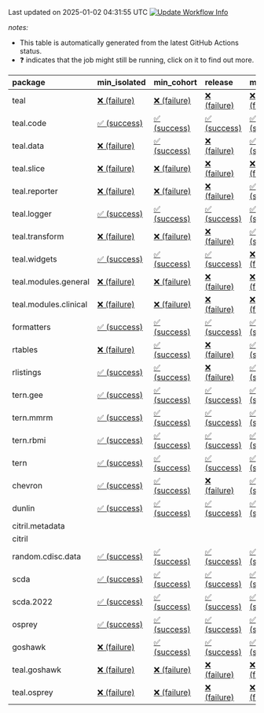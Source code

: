 Last updated on 2025-01-02 04:31:55 UTC [![Update Workflow
Info](https://github.com/averissimo/verdepcheck-status/actions/workflows/update.yaml/badge.svg)](https://github.com/averissimo/verdepcheck-status/actions/workflows/update.yaml)

*notes:*

-   This table is automatically generated from the latest GitHub Actions
    status.
-   ❓ indicates that the job might still be running, click on it to
    find out more.

<table>
<colgroup>
<col style="width: 4%" />
<col style="width: 23%" />
<col style="width: 23%" />
<col style="width: 23%" />
<col style="width: 23%" />
</colgroup>
<thead>
<tr class="header">
<th style="text-align: left;">package</th>
<th style="text-align: left;">min_isolated</th>
<th style="text-align: left;">min_cohort</th>
<th style="text-align: left;">release</th>
<th style="text-align: left;">max</th>
</tr>
</thead>
<tbody>
<tr class="odd">
<td style="text-align: left;">teal</td>
<td
style="text-align: left;"><a href="https://github.com/insightsengineering/teal/actions/runs/12532230219/job/34950744116">❌
(failure)</a></td>
<td
style="text-align: left;"><a href="https://github.com/insightsengineering/teal/actions/runs/12532230219/job/34950744008">❌
(failure)</a></td>
<td
style="text-align: left;"><a href="https://github.com/insightsengineering/teal/actions/runs/12532230219/job/34950744214">❌
(failure)</a></td>
<td
style="text-align: left;"><a href="https://github.com/insightsengineering/teal/actions/runs/12532230219/job/34950743911">❌
(failure)</a></td>
</tr>
<tr class="even">
<td style="text-align: left;">teal.code</td>
<td
style="text-align: left;"><a href="https://github.com/insightsengineering/teal.code/actions/runs/12532241545/job/34950765548">✅
(success)</a></td>
<td
style="text-align: left;"><a href="https://github.com/insightsengineering/teal.code/actions/runs/12532241545/job/34950765421">✅
(success)</a></td>
<td
style="text-align: left;"><a href="https://github.com/insightsengineering/teal.code/actions/runs/12532241545/job/34950765687">✅
(success)</a></td>
<td
style="text-align: left;"><a href="https://github.com/insightsengineering/teal.code/actions/runs/12532241545/job/34950765300">✅
(success)</a></td>
</tr>
<tr class="odd">
<td style="text-align: left;">teal.data</td>
<td
style="text-align: left;"><a href="https://github.com/insightsengineering/teal.data/actions/runs/12532231366/job/34950746107">❌
(failure)</a></td>
<td
style="text-align: left;"><a href="https://github.com/insightsengineering/teal.data/actions/runs/12532231366/job/34950745858">✅
(success)</a></td>
<td
style="text-align: left;"><a href="https://github.com/insightsengineering/teal.data/actions/runs/12532231366/job/34950746224">❌
(failure)</a></td>
<td
style="text-align: left;"><a href="https://github.com/insightsengineering/teal.data/actions/runs/12532231366/job/34950745995">✅
(success)</a></td>
</tr>
<tr class="even">
<td style="text-align: left;">teal.slice</td>
<td
style="text-align: left;"><a href="https://github.com/insightsengineering/teal.slice/actions/runs/12532236004/job/34950754884">❌
(failure)</a></td>
<td
style="text-align: left;"><a href="https://github.com/insightsengineering/teal.slice/actions/runs/12532236004/job/34950754675">❌
(failure)</a></td>
<td
style="text-align: left;"><a href="https://github.com/insightsengineering/teal.slice/actions/runs/12532236004/job/34950754994">❌
(failure)</a></td>
<td
style="text-align: left;"><a href="https://github.com/insightsengineering/teal.slice/actions/runs/12532236004/job/34950754776">❌
(failure)</a></td>
</tr>
<tr class="odd">
<td style="text-align: left;">teal.reporter</td>
<td
style="text-align: left;"><a href="https://github.com/insightsengineering/teal.reporter/actions/runs/12532233489/job/34950749739">❌
(failure)</a></td>
<td
style="text-align: left;"><a href="https://github.com/insightsengineering/teal.reporter/actions/runs/12532233489/job/34950749531">❌
(failure)</a></td>
<td
style="text-align: left;"><a href="https://github.com/insightsengineering/teal.reporter/actions/runs/12532233489/job/34950749817">❌
(failure)</a></td>
<td
style="text-align: left;"><a href="https://github.com/insightsengineering/teal.reporter/actions/runs/12532233489/job/34950749629">✅
(success)</a></td>
</tr>
<tr class="even">
<td style="text-align: left;">teal.logger</td>
<td
style="text-align: left;"><a href="https://github.com/insightsengineering/teal.logger/actions/runs/12532230445/job/34950744487">✅
(success)</a></td>
<td
style="text-align: left;"><a href="https://github.com/insightsengineering/teal.logger/actions/runs/12532230445/job/34950744289">✅
(success)</a></td>
<td
style="text-align: left;"><a href="https://github.com/insightsengineering/teal.logger/actions/runs/12532230445/job/34950744574">✅
(success)</a></td>
<td
style="text-align: left;"><a href="https://github.com/insightsengineering/teal.logger/actions/runs/12532230445/job/34950744388">✅
(success)</a></td>
</tr>
<tr class="odd">
<td style="text-align: left;">teal.transform</td>
<td
style="text-align: left;"><a href="https://github.com/insightsengineering/teal.transform/actions/runs/12532235103/job/34950753335">❌
(failure)</a></td>
<td
style="text-align: left;"><a href="https://github.com/insightsengineering/teal.transform/actions/runs/12532235103/job/34950753196">❌
(failure)</a></td>
<td
style="text-align: left;"><a href="https://github.com/insightsengineering/teal.transform/actions/runs/12532235103/job/34950753401">❌
(failure)</a></td>
<td
style="text-align: left;"><a href="https://github.com/insightsengineering/teal.transform/actions/runs/12532235103/job/34950753263">✅
(success)</a></td>
</tr>
<tr class="even">
<td style="text-align: left;">teal.widgets</td>
<td
style="text-align: left;"><a href="https://github.com/insightsengineering/teal.widgets/actions/runs/12532246429/job/34950774781">✅
(success)</a></td>
<td
style="text-align: left;"><a href="https://github.com/insightsengineering/teal.widgets/actions/runs/12532246429/job/34950774454">✅
(success)</a></td>
<td
style="text-align: left;"><a href="https://github.com/insightsengineering/teal.widgets/actions/runs/12532246429/job/34950774687">✅
(success)</a></td>
<td
style="text-align: left;"><a href="https://github.com/insightsengineering/teal.widgets/actions/runs/12532246429/job/34950774578">❌
(failure)</a></td>
</tr>
<tr class="odd">
<td style="text-align: left;">teal.modules.general</td>
<td
style="text-align: left;"><a href="https://github.com/insightsengineering/teal.modules.general/actions/runs/12532230265/job/34950744023">❌
(failure)</a></td>
<td
style="text-align: left;"><a href="https://github.com/insightsengineering/teal.modules.general/actions/runs/12532230265/job/34950744094">❌
(failure)</a></td>
<td
style="text-align: left;"><a href="https://github.com/insightsengineering/teal.modules.general/actions/runs/12532230265/job/34950744201">❌
(failure)</a></td>
<td
style="text-align: left;"><a href="https://github.com/insightsengineering/teal.modules.general/actions/runs/12532230265/job/34950743939">❌
(failure)</a></td>
</tr>
<tr class="even">
<td style="text-align: left;">teal.modules.clinical</td>
<td
style="text-align: left;"><a href="https://github.com/insightsengineering/teal.modules.clinical/actions/runs/12532240217/job/34950763251">❌
(failure)</a></td>
<td
style="text-align: left;"><a href="https://github.com/insightsengineering/teal.modules.clinical/actions/runs/12532240217/job/34950763153">❌
(failure)</a></td>
<td
style="text-align: left;"><a href="https://github.com/insightsengineering/teal.modules.clinical/actions/runs/12532240217/job/34950763347">❌
(failure)</a></td>
<td
style="text-align: left;"><a href="https://github.com/insightsengineering/teal.modules.clinical/actions/runs/12532240217/job/34950763053">❌
(failure)</a></td>
</tr>
<tr class="odd">
<td style="text-align: left;">formatters</td>
<td
style="text-align: left;"><a href="https://github.com/insightsengineering/formatters/actions/runs/12532237840/job/34950757636">✅
(success)</a></td>
<td
style="text-align: left;"><a href="https://github.com/insightsengineering/formatters/actions/runs/12532237840/job/34950757536">✅
(success)</a></td>
<td
style="text-align: left;"><a href="https://github.com/insightsengineering/formatters/actions/runs/12532237840/job/34950757728">✅
(success)</a></td>
<td
style="text-align: left;"><a href="https://github.com/insightsengineering/formatters/actions/runs/12532237840/job/34950757848">✅
(success)</a></td>
</tr>
<tr class="even">
<td style="text-align: left;">rtables</td>
<td
style="text-align: left;"><a href="https://github.com/insightsengineering/rtables/actions/runs/12532230208/job/34950744038">❌
(failure)</a></td>
<td
style="text-align: left;"><a href="https://github.com/insightsengineering/rtables/actions/runs/12532230208/job/34950743855">✅
(success)</a></td>
<td
style="text-align: left;"><a href="https://github.com/insightsengineering/rtables/actions/runs/12532230208/job/34950744128">❌
(failure)</a></td>
<td
style="text-align: left;"><a href="https://github.com/insightsengineering/rtables/actions/runs/12532230208/job/34950743943">✅
(success)</a></td>
</tr>
<tr class="odd">
<td style="text-align: left;">rlistings</td>
<td
style="text-align: left;"><a href="https://github.com/insightsengineering/rlistings/actions/runs/12532232818/job/34950748402">✅
(success)</a></td>
<td
style="text-align: left;"><a href="https://github.com/insightsengineering/rlistings/actions/runs/12532232818/job/34950748329">✅
(success)</a></td>
<td
style="text-align: left;"><a href="https://github.com/insightsengineering/rlistings/actions/runs/12532232818/job/34950748503">❌
(failure)</a></td>
<td
style="text-align: left;"><a href="https://github.com/insightsengineering/rlistings/actions/runs/12532232818/job/34950748249">✅
(success)</a></td>
</tr>
<tr class="even">
<td style="text-align: left;">tern.gee</td>
<td
style="text-align: left;"><a href="https://github.com/insightsengineering/tern.gee/actions/runs/12532239989/job/34950762735">✅
(success)</a></td>
<td
style="text-align: left;"><a href="https://github.com/insightsengineering/tern.gee/actions/runs/12532239989/job/34950762556">✅
(success)</a></td>
<td
style="text-align: left;"><a href="https://github.com/insightsengineering/tern.gee/actions/runs/12532239989/job/34950762818">✅
(success)</a></td>
<td
style="text-align: left;"><a href="https://github.com/insightsengineering/tern.gee/actions/runs/12532239989/job/34950762630">✅
(success)</a></td>
</tr>
<tr class="odd">
<td style="text-align: left;">tern.mmrm</td>
<td
style="text-align: left;"><a href="https://github.com/insightsengineering/tern.mmrm/actions/runs/12532245586/job/34950773568">✅
(success)</a></td>
<td
style="text-align: left;"><a href="https://github.com/insightsengineering/tern.mmrm/actions/runs/12532245586/job/34950773476">✅
(success)</a></td>
<td
style="text-align: left;"><a href="https://github.com/insightsengineering/tern.mmrm/actions/runs/12532245586/job/34950773689">✅
(success)</a></td>
<td
style="text-align: left;"><a href="https://github.com/insightsengineering/tern.mmrm/actions/runs/12532245586/job/34950773368">✅
(success)</a></td>
</tr>
<tr class="even">
<td style="text-align: left;">tern.rbmi</td>
<td
style="text-align: left;"><a href="https://github.com/insightsengineering/tern.rbmi/actions/runs/12532237848/job/34950757764">✅
(success)</a></td>
<td
style="text-align: left;"><a href="https://github.com/insightsengineering/tern.rbmi/actions/runs/12532237848/job/34950757581">✅
(success)</a></td>
<td
style="text-align: left;"><a href="https://github.com/insightsengineering/tern.rbmi/actions/runs/12532237848/job/34950757857">✅
(success)</a></td>
<td
style="text-align: left;"><a href="https://github.com/insightsengineering/tern.rbmi/actions/runs/12532237848/job/34950757679">✅
(success)</a></td>
</tr>
<tr class="odd">
<td style="text-align: left;">tern</td>
<td
style="text-align: left;"><a href="https://github.com/insightsengineering/tern/actions/runs/12532233460/job/34950749651">✅
(success)</a></td>
<td
style="text-align: left;"><a href="https://github.com/insightsengineering/tern/actions/runs/12532233460/job/34950749536">✅
(success)</a></td>
<td
style="text-align: left;"><a href="https://github.com/insightsengineering/tern/actions/runs/12532233460/job/34950749741">✅
(success)</a></td>
<td
style="text-align: left;"><a href="https://github.com/insightsengineering/tern/actions/runs/12532233460/job/34950749423">✅
(success)</a></td>
</tr>
<tr class="even">
<td style="text-align: left;">chevron</td>
<td
style="text-align: left;"><a href="https://github.com/insightsengineering/chevron/actions/runs/12532240946/job/34950764575">✅
(success)</a></td>
<td
style="text-align: left;"><a href="https://github.com/insightsengineering/chevron/actions/runs/12532240946/job/34950764466">✅
(success)</a></td>
<td
style="text-align: left;"><a href="https://github.com/insightsengineering/chevron/actions/runs/12532240946/job/34950764682">❌
(failure)</a></td>
<td
style="text-align: left;"><a href="https://github.com/insightsengineering/chevron/actions/runs/12532240946/job/34950764343">✅
(success)</a></td>
</tr>
<tr class="odd">
<td style="text-align: left;">dunlin</td>
<td
style="text-align: left;"><a href="https://github.com/insightsengineering/dunlin/actions/runs/12532241087/job/34950764798">✅
(success)</a></td>
<td
style="text-align: left;"><a href="https://github.com/insightsengineering/dunlin/actions/runs/12532241087/job/34950764672">✅
(success)</a></td>
<td
style="text-align: left;"><a href="https://github.com/insightsengineering/dunlin/actions/runs/12532241087/job/34950764920">✅
(success)</a></td>
<td
style="text-align: left;"><a href="https://github.com/insightsengineering/dunlin/actions/runs/12532241087/job/34950764560">✅
(success)</a></td>
</tr>
<tr class="even">
<td style="text-align: left;">citril.metadata</td>
<td style="text-align: left;"></td>
<td style="text-align: left;"></td>
<td style="text-align: left;"></td>
<td style="text-align: left;"></td>
</tr>
<tr class="odd">
<td style="text-align: left;">citril</td>
<td style="text-align: left;"></td>
<td style="text-align: left;"></td>
<td style="text-align: left;"></td>
<td style="text-align: left;"></td>
</tr>
<tr class="even">
<td style="text-align: left;">random.cdisc.data</td>
<td
style="text-align: left;"><a href="https://github.com/insightsengineering/random.cdisc.data/actions/runs/12532236401/job/34950755489">✅
(success)</a></td>
<td
style="text-align: left;"><a href="https://github.com/insightsengineering/random.cdisc.data/actions/runs/12532236401/job/34950755392">✅
(success)</a></td>
<td
style="text-align: left;"><a href="https://github.com/insightsengineering/random.cdisc.data/actions/runs/12532236401/job/34950755602">✅
(success)</a></td>
<td
style="text-align: left;"><a href="https://github.com/insightsengineering/random.cdisc.data/actions/runs/12532236401/job/34950755293">✅
(success)</a></td>
</tr>
<tr class="odd">
<td style="text-align: left;">scda</td>
<td
style="text-align: left;"><a href="https://github.com/insightsengineering/scda/actions/runs/10437595381/job/28903950666">✅
(success)</a></td>
<td
style="text-align: left;"><a href="https://github.com/insightsengineering/scda/actions/runs/10437595381/job/28903950617">✅
(success)</a></td>
<td
style="text-align: left;"><a href="https://github.com/insightsengineering/scda/actions/runs/10437595381/job/28903950725">✅
(success)</a></td>
<td
style="text-align: left;"><a href="https://github.com/insightsengineering/scda/actions/runs/10437595381/job/28903950525">✅
(success)</a></td>
</tr>
<tr class="even">
<td style="text-align: left;">scda.2022</td>
<td
style="text-align: left;"><a href="https://github.com/insightsengineering/scda.2022/actions/runs/10336794308/job/28612920887">✅
(success)</a></td>
<td
style="text-align: left;"><a href="https://github.com/insightsengineering/scda.2022/actions/runs/10336794308/job/28612920603">✅
(success)</a></td>
<td
style="text-align: left;"><a href="https://github.com/insightsengineering/scda.2022/actions/runs/10336794308/job/28612920985">✅
(success)</a></td>
<td
style="text-align: left;"><a href="https://github.com/insightsengineering/scda.2022/actions/runs/10336794308/job/28612920798">✅
(success)</a></td>
</tr>
<tr class="odd">
<td style="text-align: left;">osprey</td>
<td
style="text-align: left;"><a href="https://github.com/insightsengineering/osprey/actions/runs/12532244709/job/34950771873">✅
(success)</a></td>
<td
style="text-align: left;"><a href="https://github.com/insightsengineering/osprey/actions/runs/12532244709/job/34950771957">✅
(success)</a></td>
<td
style="text-align: left;"><a href="https://github.com/insightsengineering/osprey/actions/runs/12532244709/job/34950772111">✅
(success)</a></td>
<td
style="text-align: left;"><a href="https://github.com/insightsengineering/osprey/actions/runs/12532244709/job/34950772041">✅
(success)</a></td>
</tr>
<tr class="even">
<td style="text-align: left;">goshawk</td>
<td
style="text-align: left;"><a href="https://github.com/insightsengineering/goshawk/actions/runs/12532237836/job/34950757829">❌
(failure)</a></td>
<td
style="text-align: left;"><a href="https://github.com/insightsengineering/goshawk/actions/runs/12532237836/job/34950757739">✅
(success)</a></td>
<td
style="text-align: left;"><a href="https://github.com/insightsengineering/goshawk/actions/runs/12532237836/job/34950757936">✅
(success)</a></td>
<td
style="text-align: left;"><a href="https://github.com/insightsengineering/goshawk/actions/runs/12532237836/job/34950757634">✅
(success)</a></td>
</tr>
<tr class="odd">
<td style="text-align: left;">teal.goshawk</td>
<td
style="text-align: left;"><a href="https://github.com/insightsengineering/teal.goshawk/actions/runs/12532236723/job/34950756260">❌
(failure)</a></td>
<td
style="text-align: left;"><a href="https://github.com/insightsengineering/teal.goshawk/actions/runs/12532236723/job/34950755955">❌
(failure)</a></td>
<td
style="text-align: left;"><a href="https://github.com/insightsengineering/teal.goshawk/actions/runs/12532236723/job/34950756363">❌
(failure)</a></td>
<td
style="text-align: left;"><a href="https://github.com/insightsengineering/teal.goshawk/actions/runs/12532236723/job/34950756088">❌
(failure)</a></td>
</tr>
<tr class="even">
<td style="text-align: left;">teal.osprey</td>
<td
style="text-align: left;"><a href="https://github.com/insightsengineering/teal.osprey/actions/runs/12532241818/job/34950765733">❌
(failure)</a></td>
<td
style="text-align: left;"><a href="https://github.com/insightsengineering/teal.osprey/actions/runs/12532241818/job/34950765639">❌
(failure)</a></td>
<td
style="text-align: left;"><a href="https://github.com/insightsengineering/teal.osprey/actions/runs/12532241818/job/34950765811">❌
(failure)</a></td>
<td
style="text-align: left;"><a href="https://github.com/insightsengineering/teal.osprey/actions/runs/12532241818/job/34950765539">❌
(failure)</a></td>
</tr>
</tbody>
</table>

